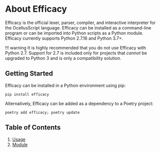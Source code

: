 # About Efficacy

Efficacy is the official lexer, parser, compiler, and interactive interpreter for the OcellusScript language. Efficacy can be installed as a command-line program or can be imported into Python scripts as a Python module. Efficacy currently supports Python 2.7.16 and Python 3.7+.

!!! warning
    It is highly recommended that you do not use Efficacy with Python 2.7. Support for 2.7 is included only for projects that _cannot_ be upgraded to Python 3 and is only a compatibility solution.

## Getting Started

Efficacy can be installed in a Python environment using pip:

```
pip install efficacy
```

Alternatively, Efficacy can be added as a dependency to a Poetry project:

```
poetry add efficacy; poetry update
```

## Table of Contents

1. [Usage](./01-cli.md)
2. [Module](./module/index.md)
